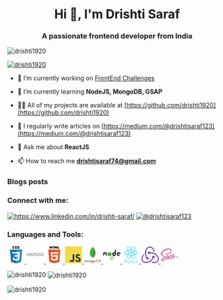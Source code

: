 <h1 align="center">Hi 👋, I'm Drishti Saraf</h1>
<h3 align="center">A passionate frontend developer from India</h3>

<p align="left"> <img src="https://komarev.com/ghpvc/?username=drishti1920&label=Profile%20views&color=0e75b6&style=flat" alt="drishti1920" /> </p>

<p align="left"> <a href="https://github.com/ryo-ma/github-profile-trophy"><img src="https://github-profile-trophy.vercel.app/?username=drishti1920" alt="drishti1920" /></a> </p>

- 🔭 I’m currently working on [FrontEnd Challenges](https://github.com/drishti1920/Frontend-Mentor-Challenges/tree/main)

- 🌱 I’m currently learning **NodeJS, MongoDB, GSAP**

- 👨‍💻 All of my projects are available at [https://github.com/drishti1920](https://github.com/drishti1920)

- 📝 I regularly write articles on [https://medium.com/@drishtisaraf123](https://medium.com/@drishtisaraf123)

- 💬 Ask me about **ReactJS**

- 📫 How to reach me **drishtisaraf74@gmail.com**

### Blogs posts
<!-- BLOG-POST-LIST:START -->
<!-- BLOG-POST-LIST:END -->

<h3 align="left">Connect with me:</h3>
<p align="left">
<a href="https://linkedin.com/in/https://www.linkedin.com/in/drishti-saraf/" target="blank"><img align="center" src="https://raw.githubusercontent.com/rahuldkjain/github-profile-readme-generator/master/src/images/icons/Social/linked-in-alt.svg" alt="https://www.linkedin.com/in/drishti-saraf/" height="30" width="40" /></a>
<a href="https://medium.com/@drishtisaraf123" target="blank"><img align="center" src="https://raw.githubusercontent.com/rahuldkjain/github-profile-readme-generator/master/src/images/icons/Social/medium.svg" alt="@drishtisaraf123" height="30" width="40" /></a>
</p>

<h3 align="left">Languages and Tools:</h3>
<p align="left"> <a href="https://www.w3schools.com/css/" target="_blank" rel="noreferrer"> <img src="https://raw.githubusercontent.com/devicons/devicon/master/icons/css3/css3-original-wordmark.svg" alt="css3" width="40" height="40"/> </a> <a href="https://expressjs.com" target="_blank" rel="noreferrer"> <img src="https://raw.githubusercontent.com/devicons/devicon/master/icons/express/express-original-wordmark.svg" alt="express" width="40" height="40"/> </a> <a href="https://www.w3.org/html/" target="_blank" rel="noreferrer"> <img src="https://raw.githubusercontent.com/devicons/devicon/master/icons/html5/html5-original-wordmark.svg" alt="html5" width="40" height="40"/> </a> <a href="https://developer.mozilla.org/en-US/docs/Web/JavaScript" target="_blank" rel="noreferrer"> <img src="https://raw.githubusercontent.com/devicons/devicon/master/icons/javascript/javascript-original.svg" alt="javascript" width="40" height="40"/> </a> <a href="https://www.mongodb.com/" target="_blank" rel="noreferrer"> <img src="https://raw.githubusercontent.com/devicons/devicon/master/icons/mongodb/mongodb-original-wordmark.svg" alt="mongodb" width="40" height="40"/> </a> <a href="https://nodejs.org" target="_blank" rel="noreferrer"> <img src="https://raw.githubusercontent.com/devicons/devicon/master/icons/nodejs/nodejs-original-wordmark.svg" alt="nodejs" width="40" height="40"/> </a> <a href="https://reactjs.org/" target="_blank" rel="noreferrer"> <img src="https://raw.githubusercontent.com/devicons/devicon/master/icons/react/react-original-wordmark.svg" alt="react" width="40" height="40"/> </a> <a href="https://redux.js.org" target="_blank" rel="noreferrer"> <img src="https://raw.githubusercontent.com/devicons/devicon/master/icons/redux/redux-original.svg" alt="redux" width="40" height="40"/> </a> <a href="https://sass-lang.com" target="_blank" rel="noreferrer"> <img src="https://raw.githubusercontent.com/devicons/devicon/master/icons/sass/sass-original.svg" alt="sass" width="40" height="40"/> </a> </p>

<p><img align="left" src="https://github-readme-stats.vercel.app/api/top-langs?username=drishti1920&show_icons=true&locale=en&layout=compact" alt="drishti1920" /></p>

<p>&nbsp;<img align="center" src="https://github-readme-stats.vercel.app/api?username=drishti1920&show_icons=true&locale=en" alt="drishti1920" /></p>

<p><img align="center" src="https://github-readme-streak-stats.herokuapp.com/?user=drishti1920&" alt="drishti1920" /></p>
